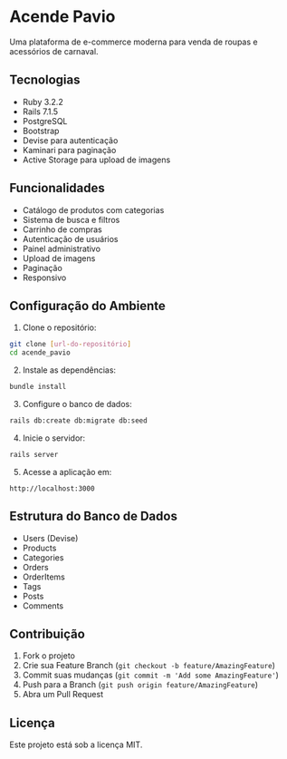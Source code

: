 # Acende Pavio

Uma plataforma de e-commerce moderna para venda de roupas e acessórios de carnaval.

## Tecnologias

- Ruby 3.2.2
- Rails 7.1.5
- PostgreSQL
- Bootstrap
- Devise para autenticação
- Kaminari para paginação
- Active Storage para upload de imagens

## Funcionalidades

- Catálogo de produtos com categorias
- Sistema de busca e filtros
- Carrinho de compras
- Autenticação de usuários
- Painel administrativo
- Upload de imagens
- Paginação
- Responsivo

## Configuração do Ambiente

1. Clone o repositório:

```bash
git clone [url-do-repositório]
cd acende_pavio
```

2. Instale as dependências:

```bash
bundle install
```

3. Configure o banco de dados:

```bash
rails db:create db:migrate db:seed
```

4. Inicie o servidor:

```bash
rails server
```

5. Acesse a aplicação em:

```
http://localhost:3000
```

## Estrutura do Banco de Dados

- Users (Devise)
- Products
- Categories
- Orders
- OrderItems
- Tags
- Posts
- Comments

## Contribuição

1. Fork o projeto
2. Crie sua Feature Branch (`git checkout -b feature/AmazingFeature`)
3. Commit suas mudanças (`git commit -m 'Add some AmazingFeature'`)
4. Push para a Branch (`git push origin feature/AmazingFeature`)
5. Abra um Pull Request

## Licença

Este projeto está sob a licença MIT.
